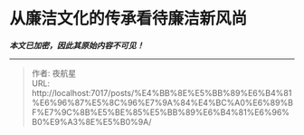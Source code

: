 # 从廉洁文化的传承看待廉洁新风尚

_**本文已加密，因此其原始内容不可见！**_

---

> 作者: 夜航星  
> URL: http://localhost:7017/posts/%E4%BB%8E%E5%BB%89%E6%B4%81%E6%96%87%E5%8C%96%E7%9A%84%E4%BC%A0%E6%89%BF%E7%9C%8B%E5%BE%85%E5%BB%89%E6%B4%81%E6%96%B0%E9%A3%8E%E5%B0%9A/  

